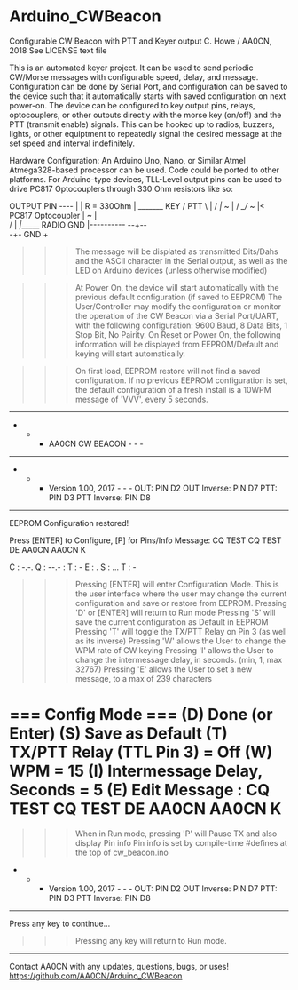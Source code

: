 # Arduino_CWBeacon
Configurable CW Beacon with PTT and Keyer output
C. Howe / AA0CN, 2018
See LICENSE text file

This is an automated keyer project. It can be used to send periodic CW/Morse messages
with configurable speed, delay, and message. Configuration can be done by Serial Port,
and configuration can be saved to the device such that it automatically starts with
saved configuration on next power-on.
The device can be configured to key output pins, relays, optocouplers, or other
outputs directly with the morse key (on/off) and the PTT (transmit enable) signals.
This can be hooked up to radios, buzzers, lights, or other equiptment to repeatedly
signal the desired message at the set speed and interval indefinitely.


Hardware Configuration:
An Arduino Uno, Nano, or Similar Atmel Atmega328-based processor can be used.
Code could be ported to other platforms.
For Arduino-type devices, TLL-Level output pins can be used to drive PC817 Optocouplers
through 330 Ohm resistors like so:

OUTPUT PIN ----
              |
              |
              R = 330Ohm
              |          _______ KEY / PTT
              \      |  /
              _|_  ~ | /
             _\_/_ ~ |<      PC817 Optocoupler
               |   ~ | \
              /      | _\|______ RADIO GND
   |----------
 --+--  
  -+- GND
   +
   
>>> The message will be displated as transmitted Dits/Dahs and the ASCII character in the 
Serial output, as well as the LED on Arduino devices (unless otherwise modified)

>>> At Power On, the device will start automatically with the previous
default configuration (if saved to EEPROM)
>>> The User/Controller may modify the configuration or monitor the
operation of the CW Beacon via a Serial Port/UART, with the following
configuration: 9600 Baud, 8 Data Bits, 1 Stop Bit, No Pairity.
>>> On Reset or Power On, the following information will be displayed
from EEPROM/Default and keying will start automatically.

>>> On first load, EEPROM restore will not find a saved configuration.
If no previous EEPROM configuration is set, the default configuration
of a fresh install is a 10WPM message of 'VVV', every 5 seconds.

--------------------------------
- - -   AA0CN CW BEACON    - - -
--------------------------------
- - -  Version 1.00, 2017  - - -
  OUT:         PIN D2
  OUT Inverse: PIN D7
  PTT:         PIN D3
  PTT Inverse: PIN D8
--------------------------------
EEPROM Configuration restored!

 Press [ENTER] to Configure, [P] for Pins/Info
Message:
CQ TEST CQ TEST DE AA0CN AA0CN K

C : -.-.
Q : --.-
  :
T : -
E : .
S : ...
T : -


>>> Pressing [ENTER] will enter Configuration Mode. This is the user interface
where the user may change the current configuration and save or restore from EEPROM.
>>> Pressing 'D' or [ENTER] will return to Run mode
>>> Pressing 'S' will save the current configuration as Default in EEPROM
>>> Pressing 'T' will toggle the TX/PTT Relay on Pin 3 (as well as its inverse)
>>> Pressing 'W' allows the User to change the WPM rate of CW keying
>>> Pressing 'I' allows the User to change the intermessage delay, in seconds. (min, 1, max 32767)
>>> Pressing 'E' allows the User to set a new message, to a max of 239 characters

=== Config Mode ===
(D) Done (or Enter)
(S) Save as Default
(T) TX/PTT Relay (TTL Pin 3) = Off
(W) WPM = 15
(I) Intermessage Delay, Seconds = 5
(E) Edit Message :
CQ TEST CQ TEST DE AA0CN AA0CN K
================================================================================




>>> When in Run mode, pressing 'P' will Pause TX and also display Pin info
>>> Pin info is set by compile-time #defines at the top of cw_beacon.ino

- - -  Version 1.00, 2017  - - -
  OUT:         PIN D2
  OUT Inverse: PIN D7
  PTT:         PIN D3
  PTT Inverse: PIN D8
--------------------------------

Press any key to continue...

>>> Pressing any key will return to Run mode.



---------------------------------------------------------------
Contact AA0CN with any updates, questions, bugs, or uses!
https://github.com/AA0CN/Arduino_CWBeacon
